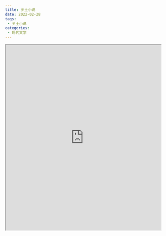 ```yaml
---
title: 乡土小说
date: 2022-02-28
tags:
 - 乡土小说
categories:
 - 现代文学
---
```




<iframe src="http://localhost:8080/pdf/web/viewer.html?file=https://vkceyugu.cdn.bspapp.com/VKCEYUGU-e9075d72-0451-48df-afe1-d46932ae4554/013a62bc-b1a2-4947-9403-344548a0bb27.pdf" width="100%" height="600px"></iframe>